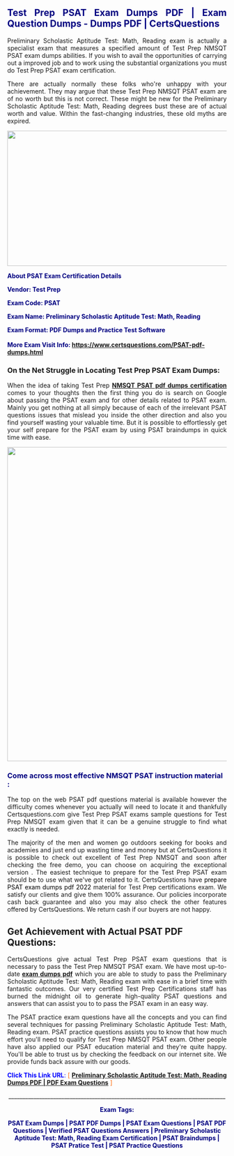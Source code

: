 <h2 style="text-align: justify;"><span style="color: #000080;">Test Prep PSAT Exam Dumps PDF | Exam Question Dumps - Dumps PDF | CertsQuestions</span></h2>
<p style="text-align: justify;">Preliminary Scholastic Aptitude Test: Math, Reading exam is actually a specialist exam that measures a specified amount of Test Prep NMSQT PSAT exam dumps abilities. If you wish to avail the opportunities of carrying out a improved job and to work using the substantial organizations you must do Test Prep PSAT exam certification.</p>
<p style="text-align: justify;">There are actually normally these folks who're unhappy with your achievement. They may argue that these Test Prep NMSQT PSAT exam are of no worth but this is not correct. These might be new for the Preliminary Scholastic Aptitude Test: Math, Reading degrees bust these are of actual worth and value. Within the fast-changing industries, these old myths are expired.</p>
<p><img style="display: block; margin-left: auto; margin-right: auto;" src="https://i.imgur.com/eaP4ae9.png" width="840" height="310" /></p>
<p><span style="color: #000080;"><strong>About PSAT Exam Certification Details</strong></span></p>
<p><span style="color: #000080;"><strong>Vendor: Test Prep<br /></strong></span></p>
<p><span style="color: #000080;"><strong>Exam Code: PSAT</strong></span></p>
<p><span style="color: #000080;"><strong>Exam Name: Preliminary Scholastic Aptitude Test: Math, Reading</strong></span></p>
<p><span style="color: #000080;"><strong>Exam Format: PDF Dumps and Practice Test Software<br /><br />More Exam Visit Info: <span style="color: #ff6600;"><a href="https://www.certsquestions.com/PSAT-pdf-dumps.html">https://www.certsquestions.com/PSAT-pdf-dumps.html</a></span></strong></span></p>
<h3>On the Net Struggle in Locating Test Prep PSAT Exam Dumps:</h3>
<p style="text-align: justify;">When the idea of taking Test Prep <a href="https://www.certsquestions.com/PSAT-pdf-dumps.html"><strong>NMSQT PSAT pdf dumps certification</strong></a> comes to your thoughts then the first thing you do is search on Google about passing the PSAT exam and for other details related to PSAT exam. Mainly you get nothing at all simply because of each of the irrelevant PSAT questions issues that mislead you inside the other direction and also you find yourself wasting your valuable time. But it is possible to effortlessly get your self prepare for the PSAT exam by using PSAT braindumps in quick time with ease.</p>
<p><a href="https://www.certsquestions.com/PSAT-pdf-dumps.html"><img style="display: block; margin-left: auto; margin-right: auto;" src="https://i.imgur.com/pxhoKQ2.png" width="720" /></a></p>
<h3><span style="color: #000080;">Come across most effective NMSQT PSAT instruction material :</span></h3>
<p style="text-align: justify;">The top on the web PSAT pdf questions material is available however the difficulty comes whenever you actually will need to locate it and thankfully Certsquestions.com give Test Prep PSAT exams sample questions for Test Prep NMSQT exam given that it can be a genuine struggle to find what exactly is needed.</p>
<p style="text-align: justify;">The majority of the men and women go outdoors seeking for books and academies and just end up wasting time and money but at CertsQuestions it is possible to check out excellent of Test Prep NMSQT and soon after checking the free demo, you can choose on acquiring the exceptional version . The easiest technique to prepare for the Test Prep PSAT exam should be to use what we've got related to it. CertsQuestions have <span style="color: #000000;">prepare PSAT exam dumps pdf 2022</span> material for Test Prep certifications exam. We satisfy our clients and give them 100% assurance. Our policies incorporate cash back guarantee and also you may also check the other features offered by CertsQuestions. We return cash if our buyers are not happy.</p>
<h2>Get Achievement with Actual PSAT PDF Questions:</h2>
<p style="text-align: justify;">CertsQuestions give actual Test Prep PSAT exam questions that is necessary to pass the Test Prep NMSQT PSAT exam. We have most up-to-date<strong>&nbsp;<a href="https://www.certsquestions.com/">exam dumps pdf</a></strong>&nbsp;which you are able to study to pass the Preliminary Scholastic Aptitude Test: Math, Reading exam with ease in a brief time with fantastic outcomes. Our very certified Test Prep Certifications staff has burned the midnight oil to generate high-quality PSAT questions and answers that can assist you to to pass the PSAT exam in an easy way.</p>
<p style="text-align: justify;">The PSAT practice exam questions have all the concepts and you can find several techniques for passing Preliminary Scholastic Aptitude Test: Math, Reading exam. PSAT practice questions assists you to know that how much effort you'll need to qualify for Test Prep NMSQT PSAT exam. Other people have also applied our PSAT education material and they're quite happy. You'll be able to trust us by checking the feedback on our internet site. We provide funds back assure with our goods.</p>
<p style="text-align: justify;"><span style="color: #0000ff;"><strong>Click This Link URL</strong>:</span> <span style="color: #ff6600;">[ <strong><a href="https://www.certsquestions.com/test-prep-certifications-certification.html">Preliminary Scholastic Aptitude Test: Math, Reading Dumps PDF | PDF Exam Questions</a></strong> ]</span></p>
<p style="text-align: center;">______________________________________________________________________________</p>
<p style="text-align: center;"><span style="color: #000080;"><strong>Exam Tags:</strong></span></p>
<p style="text-align: center;"><span style="color: #000080;"><strong>PSAT Exam Dumps | PSAT PDF Dumps | PSAT Exam Questions | PSAT PDF Questions | Verified PSAT Questions Answers | Preliminary Scholastic Aptitude Test: Math, Reading Exam Certification | PSAT Braindumps | PSAT Pratice Test | PSAT Practice Questions</strong></span></p>

